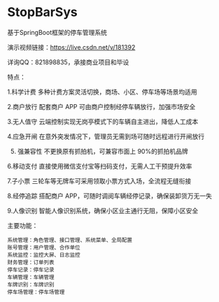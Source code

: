 # StopBarSys
基于SpringBoot框架的停车管理系统

演示视频链接：https://live.csdn.net/v/181392

详询QQ：821898835，承接商业项目和毕设

特点：

1.科学计费 多种计费方案灵活切换，商场、小区、停车场等场景均适用

2.商户放行 配套商户 APP 可由商户控制经停车辆放行，加强市场安全

3.无人值守 云端控制实现无岗亭模式下的车辆自主进出，降低人工成本

4.应急开闸 在意外突发情况下，管理员无需到场可随时远程进行开闸放行

5. 强兼容性 不更换原有抓拍机，可兼容市面上 90%的抓拍机品牌

6.移动支付 直接使用微信支付宝等扫码支付，无需人工干预提升效率

7.子小票 三轮车等无牌车可采用领取小票方式入场，全流程无缝衔接

8.经停追踪 搭配商户 APP，可随时调阅车辆经停记录，确保装卸货万无一失

9.人像识别 智能人像识别系统，确保小区业主通行无阻，保障小区安全

主要功能：

    系统管理：角色管理、接口管理、系统菜单、全局配置
    账号管理：用户管理、合作单位
    系统监控：监控大屏、日志监控
    财务管理：订单列表
    停车记录：停车记录
    车辆管理：车辆管理
    车牌识别：车牌识别
    停车场管理：停车场管理
  
